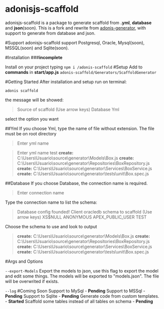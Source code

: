 # adonisjs-scaffold
adonisjs-scaffold is a package to generate scaffold from **.yml**, **database** and **json**(soon). This is a fork and rewrite from [adonis-generator](https://github.com/zainul/adonis-generator), with support to generate from database and json.

#Support
adonisjs-scaffold support Postgresql, Oracle, Mysql(soon), MSSQL(soon) and Sqlite(soon).

#Installation
###**incomplete**

Install on your project typing 
``
npm i /adonis-scaffold
``
#Setup
Add to **commands** in **start/app.js** 
``
adonis-scaffold/Generators/ScaffoldGenerator
``


#Getting Started
After installation and setup run on terminal:

``
adonis scaffold
``

the message will be showed:
> Source of scaffold (Use arrow keys)
  Database
  Yml

select the option you want

##Yml
If you choose Yml, type the name of file without extension. The file must be on root directory
> Enter yml name

> Enter yml name test
**create:** C:\Users\Usuario\source\generator\Models\Box.js
**create:** C:\Users\Usuario\source\generator\Repositories\BoxRepository.js
**create:** C:\Users\Usuario\source\generator\Services\BoxService.js
**create:** C:\Users\Usuario\source\generator\tests\unit\Box.spec.js

##Database
If you choose Database, the connection name is required.
> Enter connection name 

Type the connection name to list the schema:
>Database config founded! Client oracledb
 schema to scaffold (Use arrow keys)
  XS$NULL
  ANONYMOUS
  APEX_PUBLIC_USER
  TEST

Choose the schema to use and look to output
>**create:** C:\Users\Usuario\source\generator\Models\Box.js
**create:** C:\Users\Usuario\source\generator\Repositories\BoxRepository.js
**create:** C:\Users\Usuario\source\generator\Services\BoxService.js
**create:** C:\Users\Usuario\source\generator\tests\unit\Box.spec.js

#Args and Options

``
--export-Models
``
Export the models to json, use this flag to export the model and edit some things. The models will be exported to "models.json". The file will be overwrited if exists.

``
--log
``
#Coming Soon
  Support to MySql - **Pending**
  Support to MSSql - **Pending**
  Support to Sqlite - **Pending**
  Generate code from custom templates. - **Started**
  Scaffold some tables instead of all tables on schema - **Pending**
